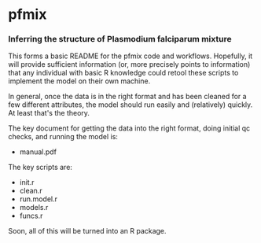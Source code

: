 # pfmix
### Inferring the structure of Plasmodium falciparum mixture

This forms a basic README for the pfmix code and workflows. Hopefully, it will provide sufficient information 
(or, more precisely points to information) that any individual with basic R knowledge could retool these scripts
to implement the model on their own machine.

In general, once the data is in the right format and has been cleaned for a few different attributes, the model
should run easily and (relatively) quickly. At least that's the theory. 

The key document for getting the data into the right format, doing initial qc checks, and running the model is:
  * manual.pdf
  
The key scripts are:
  * init.r
  * clean.r
  * run.model.r
  * models.r
  * funcs.r 

Soon, all of this will be turned into an R package.
  
  
  
